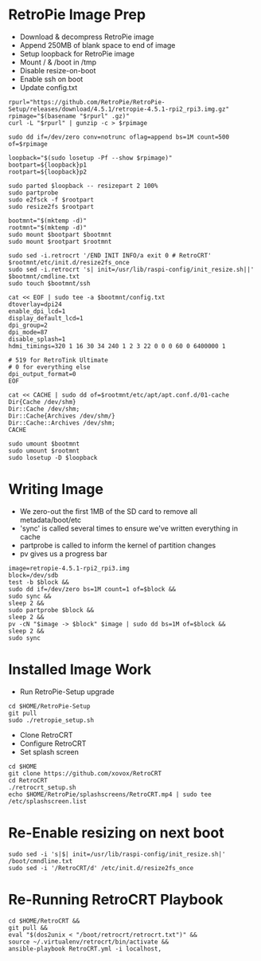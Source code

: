 # RetroPie Image Prep

* Download & decompress RetroPie image
* Append 250MB of blank space to end of image
* Setup loopback for RetroPie image
* Mount / & /boot in /tmp
* Disable resize-on-boot
* Enable ssh on boot
* Update config.txt

```
rpurl="https://github.com/RetroPie/RetroPie-Setup/releases/download/4.5.1/retropie-4.5.1-rpi2_rpi3.img.gz"
rpimage="$(basename "$rpurl" .gz)"
curl -L "$rpurl" | gunzip -c > $rpimage

sudo dd if=/dev/zero conv=notrunc oflag=append bs=1M count=500 of=$rpimage

loopback="$(sudo losetup -Pf --show $rpimage)"
bootpart=${loopback}p1
rootpart=${loopback}p2

sudo parted $loopback -- resizepart 2 100%
sudo partprobe
sudo e2fsck -f $rootpart
sudo resize2fs $rootpart

bootmnt="$(mktemp -d)"
rootmnt="$(mktemp -d)"
sudo mount $bootpart $bootmnt
sudo mount $rootpart $rootmnt

sudo sed -i.retrocrt '/END INIT INFO/a exit 0 # RetroCRT' $rootmnt/etc/init.d/resize2fs_once
sudo sed -i.retrocrt 's| init=/usr/lib/raspi-config/init_resize.sh||' $bootmnt/cmdline.txt
sudo touch $bootmnt/ssh

cat << EOF | sudo tee -a $bootmnt/config.txt
dtoverlay=dpi24
enable_dpi_lcd=1
display_default_lcd=1
dpi_group=2
dpi_mode=87
disable_splash=1
hdmi_timings=320 1 16 30 34 240 1 2 3 22 0 0 0 60 0 6400000 1

# 519 for RetroTink Ultimate
# 0 for everything else
dpi_output_format=0
EOF

cat << CACHE | sudo dd of=$rootmnt/etc/apt/apt.conf.d/01-cache
Dir{Cache /dev/shm}
Dir::Cache /dev/shm;
Dir::Cache{Archives /dev/shm/}
Dir::Cache::Archives /dev/shm;
CACHE

sudo umount $bootmnt
sudo umount $rootmnt
sudo losetup -D $loopback
```

# Writing Image

* We zero-out the first 1MB of the SD card to remove all metadata/boot/etc
* 'sync' is called several times to ensure we've written everything in cache
* partprobe is called to inform the kernel of partition changes
* pv gives us a progress bar

```
image=retropie-4.5.1-rpi2_rpi3.img
block=/dev/sdb
test -b $block &&
sudo dd if=/dev/zero bs=1M count=1 of=$block &&
sudo sync &&
sleep 2 &&
sudo partprobe $block &&
sleep 2 &&
pv -cN "$image -> $block" $image | sudo dd bs=1M of=$block &&
sleep 2 &&
sudo sync
```

# Installed Image Work

* Run RetroPie-Setup upgrade

```
cd $HOME/RetroPie-Setup
git pull
sudo ./retropie_setup.sh
```

* Clone RetroCRT
* Configure RetroCRT
* Set splash screen

```
cd $HOME
git clone https://github.com/xovox/RetroCRT
cd RetroCRT
./retrocrt_setup.sh
echo $HOME/RetroPie/splashscreens/RetroCRT.mp4 | sudo tee /etc/splashscreen.list
```

# Re-Enable resizing on next boot

```
sudo sed -i 's|$| init=/usr/lib/raspi-config/init_resize.sh|' /boot/cmndline.txt
sudo sed -i '/RetroCRT/d' /etc/init.d/resize2fs_once
```

# Re-Running RetroCRT Playbook

```
cd $HOME/RetroCRT && 
git pull &&
eval "$(dos2unix < "/boot/retrocrt/retrocrt.txt")" &&
source ~/.virtualenv/retrocrt/bin/activate &&
ansible-playbook RetroCRT.yml -i localhost,
```
